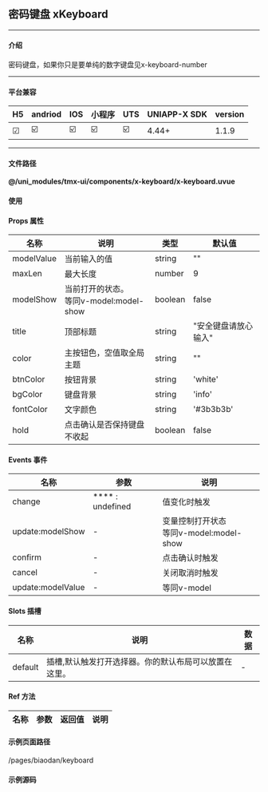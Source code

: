 
## 密码键盘 xKeyboard

***

#### 介绍

密码键盘，如果你只是要单纯的数字键盘见x-keyboard-number

***

#### 平台兼容

| H5 | andriod | IOS | 小程序 | UTS | UNIAPP-X SDK | version |
| --- | --- | --- | --- | --- | --- | --- |
| ☑ | ☑️ | ☑️ | ☑️ | ☑️ | 4.44+ | 1.1.9 |

***

#### 文件路径

**@/uni_modules/tmx-ui/components/x-keyboard/x-keyboard.uvue**

#### 使用

<x-keyboard></x-keyboard>

#### Props 属性

| 名称 | 说明 | 类型 | 默认值 |
| ------ | ---- | ---- | ---- |
| modelValue | 当前输入的值 | string | "" |
| maxLen | 最大长度 | number | 9 |
| modelShow | 当前打开的状态。<br>等同v-model:model-show | boolean | false |
| title | 顶部标题 | string | "安全键盘请放心输入" |
| color | 主按钮色，空值取全局主题 | string | "" |
| btnColor | 按钮背景 | string | 'white' |
| bgColor | 键盘背景 | string | 'info' |
| fontColor | 文字颜色 | string | '#3b3b3b' |
| hold | 点击确认是否保持键盘不收起 | boolean | false |



#### Events 事件

| 名称 | 参数 | 说明 |
| ------ | ---- | ---- |
| change | **** : undefined | 值变化时触发 |
| update:modelShow | - | 变量控制打开状态<br>等同v-model:model-show |
| confirm | - | 点击确认时触发 |
| cancel | - | 关闭取消时触发 |
| update:modelValue | - | 等同v-model |


#### Slots 插槽

| 名称 | 说明 | 数据 |
| ------ | ---- | ---- |
| default | 插槽,默认触发打开选择器。你的默认布局可以放置在这里。 | - |


#### Ref 方法

| 名称 | 参数 | 返回值 | 说明 |
| ------ | ---- | ---- | ---- |


#### 示例页面路径

/pages/biaodan/keyboard

#### 示例源码

<template>
	<!-- #ifdef APP -->
	<scroll-view style="flex:1">
	<!-- #endif -->
	<!-- #ifdef MP-WEIXIN -->
	<page-meta :page-style="`background-color:${xThemeConfigBgColor}`">
		<navigation-bar :background-color="xThemeConfigNavBgColor" :front-color="xThemeConfigNavFontColor"></navigation-bar>
	</page-meta>
	<!-- #endif -->
	<x-sheet>
		<x-text font-size="18" class=" text-weight-b mb-8">数字键盘 KeyboardNumber</x-text>
		<x-text color="#999999" >允许小数点，整数，最大长度的控制,可定制性强</x-text>
		
		<x-sheet dark-color="#333" :margin="['0','16']" color="#f5f5f5">
			<x-text>输入的值：{{price}}</x-text>
		</x-sheet>
		<x-keyboard-number :max="100" v-model="price">
			<x-button :block="true">打开默认键盘(控制最大100)</x-button>
		</x-keyboard-number>
		<x-keyboard-number :digit="false" :max="100" v-model="price">
			<x-button class="mt-20" :block="true">整数键盘</x-button>
		</x-keyboard-number>
		
	</x-sheet>
	

	<x-sheet>
		<x-text font-size="18" class=" text-weight-b mb-24">通过属性定制不同样式键盘</x-text>
		<x-keyboard-number btn-color="white" v-model="price">
			<x-button  class="mb-24" color="info" darkColor="#333" :block="true">打开白色键盘</x-button>
		</x-keyboard-number>
		<x-keyboard-number bg-color="#111111" btn-color="#232323" font-color="#f0f0f0" v-model="price">
			<x-button color='success' :block="true">打开黑色键盘</x-button>
		</x-keyboard-number>
	</x-sheet>
	
	<x-sheet>
		<x-text font-size="18" class=" text-weight-b mb-24">密码键盘</x-text>
		
		<x-keyboard v-model="password">
			<x-button darkColor="#333" color="info" :block="true">打开密码键盘</x-button>
		</x-keyboard>
		
	</x-sheet>

	
	<x-sheet>
		<x-text font-size="18" class=" text-weight-b mb-24">身份证键盘</x-text>
		<x-keyboard-idcard>
			<x-button darkColor="#333" :block="true">打开身份证键盘</x-button>
		</x-keyboard-idcard>
	</x-sheet>
	
	<x-sheet>
		<x-text font-size="18" class=" text-weight-b mb-24">车牌键盘</x-text>
		<x-keyboard-car>
			<x-button darkColor="#333" :block="true">打开车牌键盘</x-button>
		</x-keyboard-car>
	</x-sheet>
	
	
	<view style="height: 50px;"></view>
	<!-- #ifdef APP -->
	</scroll-view>
	<!-- #endif -->
</template>

<script>
	export default {
		data() {
			return {
				price:'',
				password:''
			};
		}
	}
</script>

<style lang="scss">

</style>

		
